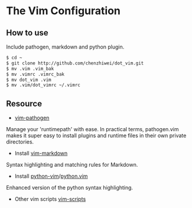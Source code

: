# The Vim Configuration

## How to use

Include pathogen, markdown and python plugin.

```bash
$ cd ~
$ git clone http://github.com/chenzhiwei/dot_vim.git
$ mv .vim .vim_bak
$ mv .vimrc .vimrc_bak
$ mv dot_vim .vim
$ mv .vim/dot_vimrc ~/.vimrc
```

## Resource

* [vim-pathogen](https://github.com/tpope/vim-pathogen)

Manage your 'runtimepath' with ease.  In practical terms, pathogen.vim makes it super easy to install plugins and runtime files in their own private directories.

* Install [vim-markdown](https://github.com/plasticboy/vim-markdown)

Syntax highlighting and matching rules for Markdown.

* Install [python-vim](https://github.com/hdima/vim-scripts/tree/master/syntax/python)/[python.vim](http://www.vim.org/scripts/script.php?script_id=790)

Enhanced version of the python syntax highlighting.

* Other vim scripts [vim-scripts](http://www.vim.org/scripts/)
